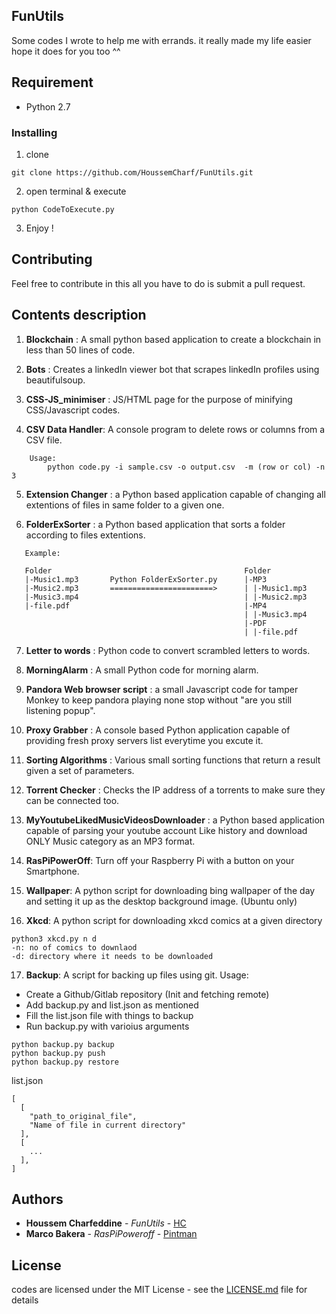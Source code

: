 ## FunUtils

 Some codes I wrote to help me with errands. it really made my life easier hope it does for you too ^^

## Requirement

* Python 2.7


### Installing

1. clone

```
git clone https://github.com/HoussemCharf/FunUtils.git
```

2. open terminal & execute 
```
python CodeToExecute.py
```

3. Enjoy !


## Contributing

Feel free to contribute in this all you have to do is submit a pull request.

## Contents description

1. **Blockchain** : A small python based application to create a blockchain in less than 50 lines of code.

2. **Bots** : Creates a linkedIn viewer bot that scrapes linkedIn profiles using beautifulsoup.

3. **CSS-JS_minimiser** : JS/HTML page for the purpose of minifying CSS/Javascript codes.

4. **CSV Data Handler**: A console program to delete rows or columns from a CSV file.

```
    Usage:
        python code.py -i sample.csv -o output.csv  -m (row or col) -n 3
```

5. **Extension Changer** : a Python based application capable of changing all extentions of files in same folder to a given one.

6. **FolderExSorter** : a Python based application that sorts a folder according to files extentions.

```
   Example:

   Folder                                           Folder
   |-Music1.mp3       Python FolderExSorter.py      |-MP3
   |-Music2.mp3       =======================>      | |-Music1.mp3
   |-Music3.mp4                                     | |-Music2.mp3
   |-file.pdf                                       |-MP4
                                                    | |-Music3.mp4
                                                    |-PDF
                                                    | |-file.pdf
```

7. **Letter to words** : Python code to convert scrambled letters to words.

8. **MorningAlarm** : A small Python code for morning alarm.

9. **Pandora Web browser script** : a small Javascript code for tamper Monkey to keep pandora playing none stop without "are you still listening popup".

10. **Proxy Grabber** : A console based Python application capable of providing fresh proxy servers list everytime you excute it.

11. **Sorting Algorithms** : Various small sorting functions that return a result given a set of parameters.

12. **Torrent Checker** : Checks the IP address of a torrents to make sure they can be connected too.

13. **MyYoutubeLikedMusicVideosDownloader** : a Python based application capable of parsing your youtube account Like history and download ONLY Music category as an MP3 format.

14. **RasPiPowerOff**: Turn off your Raspberry Pi with a button on your Smartphone.

15. **Wallpaper**: A python script for downloading bing wallpaper of the day and setting it up as the desktop background image. (Ubuntu only)

16. **Xkcd**: A python script for downloading xkcd comics at a given directory
```
python3 xkcd.py n d
-n: no of comics to downlaod
-d: directory where it needs to be downloaded
```

17. **Backup**: A script for backing up files using git. Usage:
   - Create a Github/Gitlab repository (Init and fetching remote)
   - Add backup.py and list.json as mentioned
   - Fill the list.json file with things to backup
   - Run backup.py with varioius arguments
```
python backup.py backup
python backup.py push
python backup.py restore
```

list.json

```
[
  [
    "path_to_original_file",
    "Name of file in current directory"
  ],
  [
    ...
  ],
]
```


## Authors

* **Houssem Charfeddine** - *FunUtils* - [HC](https://github.com/HoussemCharf)
* **Marco Bakera** - *RasPiPoweroff* - [Pintman](https://github.com/pintman)

## License

codes are licensed under the MIT License - see the [LICENSE.md](LICENSE) file for details

